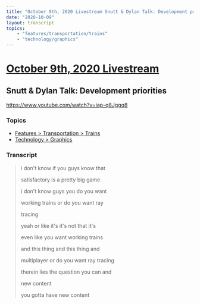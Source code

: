 ```yaml
---
title: "October 9th, 2020 Livestream Snutt & Dylan Talk: Development priorities"
date: "2020-10-09"
layout: transcript
topics:
    - "features/transportation/trains"
    - "technology/graphics"
---
```

# [October 9th, 2020 Livestream](../2020-10-09.md)
## Snutt & Dylan Talk: Development priorities
https://www.youtube.com/watch?v=iap-q8Jggq8

### Topics
* [Features > Transportation > Trains](../topics/features/transportation/trains.md)
* [Technology > Graphics](../topics/technology/graphics.md)

### Transcript

> i don't know if you guys know that
>
> satisfactory is a pretty big game
>
> i don't know guys you do you want
>
> working trains or do you want ray
>
> tracing
>
> yeah or like it's it's not that it's
>
> even like you want working trains
>
> and this thing and this thing and
>
> multiplayer or do you want ray tracing
>
> therein lies the question you can and
>
> new content
>
> you gotta have new content
>
